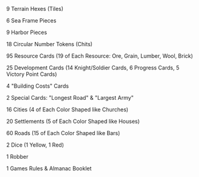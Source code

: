 9 Terrain Hexes (Tiles)

6 Sea Frame Pieces

9 Harbor Pieces

18 Circular Number Tokens (Chits)

95 Resource Cards (19 of Each Resource: Ore, Grain, Lumber, Wool, Brick)

25 Development Cards (14 Knight/Soldier Cards, 6 Progress Cards, 5 Victory Point Cards)

4 "Building Costs" Cards

2 Special Cards: "Longest Road" & "Largest Army"

16 Cities (4 of Each Color Shaped like Churches)

20 Settlements (5 of Each Color Shaped like Houses)

60 Roads (15 of Each Color Shaped like Bars)

2 Dice (1 Yellow, 1 Red)

1 Robber

1 Games Rules & Almanac Booklet